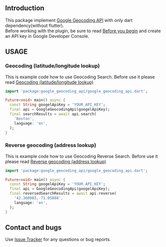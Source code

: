 ## Introduction

This package implement [Google Geocoding API][geocoding_link] with only dart dependency(without flutter).  
Before working with the plugin, be sure to read [Before you begin][before_begin] and create an API key in Google Developer Console.

[geocoding_link]: https://developers.google.com/maps/documentation/geocoding/overview#Geocoding
[before_begin]: https://developers.google.com/maps/documentation/geocoding/overview#before-you-begin 

## USAGE
### Geocoding (latitude/longitude lookup)
This is example code how to use Geocoding Search. Before use it please read [Geocoding (latitude/longitude lookup)][geocoding_lookup]

[geocoding_lookup]:https://developers.google.com/maps/documentation/geocoding/overview#geocoding-lookup
``` Dart
import 'package:google_geocoding_api/google_geocoding_api.dart';

Future<void> main() async {
  const String googelApiKey = 'YOUR_API_KEY';
  final api = GoogleGeocodingApi(googelApiKey);
  final searchResults = await api.search(
    'Boston',
    language: 'en',
  );
}

```

### Reverse geocoding (address lookup)
This is example code how to use Geocoding Reverse Search. Before use it please read [Reverse geocoding (address lookup)][geocoding_reverse]

[geocoding_reverse]:https://developers.google.com/maps/documentation/geocoding/overview#ReverseGeocoding
``` Dart
import 'package:google_geocoding_api/google_geocoding_api.dart';

Future<void> main() async {
  const String googelApiKey = 'YOUR_API_KEY';
  final api = GoogleGeocodingApi(googelApiKey);
  final reversedSearchResults = await api.reverse(
    '42.360083,-71.05888',
    language: 'en',
  );
}

```


## Contact and bugs
Use [Issue Tracker][issue_tracker] for any questions or bug reports.

[issue_tracker]: https://github.com/Dimolll/google_geocoding_api/issues/
